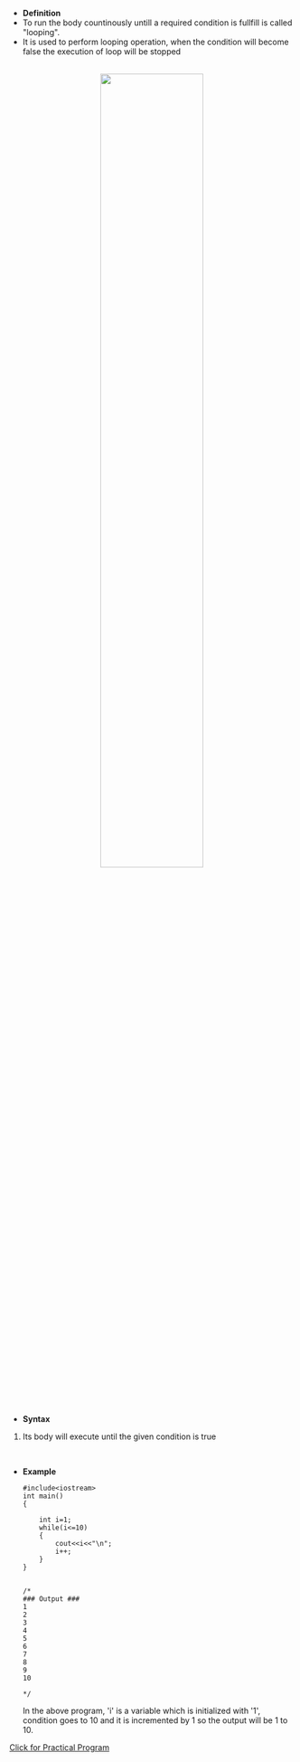 - **Definition**
- To run the body countinously untill a required condition is fullfill is called "looping".
- It is used to perform looping operation, when the condition will become false the execution of loop will be stopped 


<br>
<div align="center">
<img src="../imgs/C++/img25.jpg" height="60%" width="60%">
</div>
<br>


- **Syntax**
1. Its body will execute until the given condition is true


<br>

- **Example**


    ```
    #include<iostream>
    int main()
    {
        
        int i=1;
        while(i<=10)
        {
            cout<<i<<"\n";
            i++;
        }
    }


    /*
    ### Output ###
    1
    2
    3
    4
    5
    6
    7
    8
    9
    10

    */
    ```

    In the above program, 'i' is a variable which is initialized with '1', condition goes to 10 and it is incremented by 1 so the output will be 1 to 10. 


<a href="##">Click for Practical Program</a>
